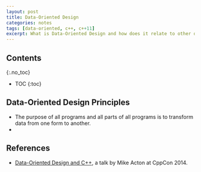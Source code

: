 ```yaml
---
layout: post
title: Data-Oriented Design
categories: notes
tags: [data-oriented, c++, c++11]
excerpt: What is Data-Oriented Design and how does it relate to other design methods, such as Test Driven or Behavior Driven Design?
---
```


## Contents
{:.no_toc}

- TOC
{:toc}

## Data-Oriented Design Principles
- The purpose of all programs and all parts of all programs is to transform data from one form to another.
-

## References
- [Data-Oriented Design and C++](https://www.youtube.com/watch?v=rX0ItVEVjHc), a talk by Mike Acton at CppCon 2014.
